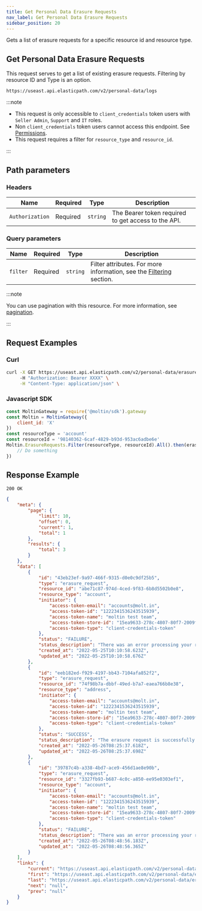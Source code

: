 ```yaml
---
title: Get Personal Data Erasure Requests
nav_label: Get Personal Data Erasure Requests
sidebar_position: 20
---
```


Gets a list of erasure requests for a specific resource id and resource type.

## Get Personal Data Erasure Requests

This request serves to get a list of existing erasure requests. Filtering by resource ID and Type is an option.

```http
https://useast.api.elasticpath.com/v2/personal-data/logs
```

:::note

* This request is only accessible to `client_credentials` token users with `Seller Admin`, `Support` and `IT` roles.
* Non `client_credentials` token users cannot access this endpoint. See [Permissions](/docs/authentication/Tokens/permissions).
* This request requires a filter for `resource_type` and `resource_id`.

:::

## Path parameters

### Headers

| Name | Required | Type | Description                                         |
| --- | --- | --- |-----------------------------------------------------|
| `Authorization` | Required | `string` | The Bearer token required to get access to the API. |

### Query parameters

| Name | Required | Type | Description |
| --- | --- | --- | --- |
| `filter` | Required | `string` | Filter attributes. For more information, see the [Filtering](/docs/personal-data/personal-data-logs-api/personal-data-logs-api-overview#filtering) section. |

:::note

You can use pagination with this resource. For more information, see [pagination](/guides/Getting-Started/pagination).

:::

## Request Examples

### Curl

```bash
curl -X GET https://useast.api.elasticpath.com/v2/personal-data/erasure-requests?filter=eq(resource_type,account_member):eq(resource_id,00000000-0000-1000-8000-000f00000300) \
     -H "Authorization: Bearer XXXX" \
     -H "Content-Type: application/json" \
```


### Javascript SDK

```javascript
const MoltinGateway = require('@moltin/sdk').gateway
const Moltin = MoltinGateway({
    client_id: 'X'
})
const resourceType = 'account'
const resourceId = '98140362-6caf-4829-b93d-953ac6adbe6e'
Moltin.ErasureRequests.Filter(resourceType, resourceId).All().then(erasureRequestsPage => {
    // Do something
})
```


## Response Example

`200 OK`

```json
{
    "meta": {
        "page": {
            "limit": 10,
            "offset": 0,
            "current": 1,
            "total": 1
        },
        "results": {
            "total": 3
        }
    },
    "data": [
        {
            "id": "43eb23ef-9a97-466f-9315-d0e0c9df25b5",
            "type": "erasure_request",
            "resource_id": "abe71c87-974d-4ced-9f83-6b8d5502b0e8",
            "resource_type": "account",
            "initiator": {
                "access-token-email": "accounts@molt.in",
                "access-token-id": "1222341536243515939",
                "access-token-name": "moltin test team",
                "access-token-store-id": "15ea9633-278c-4807-80f7-2009fed63c7e",
                "access-token-type": "client-credentials-token"
            },
            "status": "FAILURE",
            "status_description": "There was an error processing your request, you can retry it or report it using the id",
            "created_at": "2022-05-25T10:10:58.623Z",
            "updated_at": "2022-05-25T10:10:58.676Z"
        },
        {
            "id": "eeb182ed-f929-4197-bb43-7104afa852f2",
            "type": "erasure_request",
            "resource_id": "74f98b7a-dbbf-49ed-b7a7-eaea766b8e38",
            "resource_type": "address",
            "initiator": {
                "access-token-email": "accounts@molt.in",
                "access-token-id": "1222341536243515939",
                "access-token-name": "moltin test team",
                "access-token-store-id": "15ea9633-278c-4807-80f7-2009fed63c7e",
                "access-token-type": "client-credentials-token"
            },
            "status": "SUCCESS",
            "status_description": "The erasure request is successfully processed",
            "created_at": "2022-05-26T08:25:37.618Z",
            "updated_at": "2022-05-26T08:25:37.698Z"
        },
        {
            "id": "39787c4b-a338-4bd7-ace9-456d1ae8e90b",
            "type": "erasure_request",
            "resource_id": "3327fb93-b687-4c0c-a850-ee95e0303ef1",
            "resource_type": "account",
            "initiator": {
                "access-token-email": "accounts@molt.in",
                "access-token-id": "1222341536243515939",
                "access-token-name": "moltin test team",
                "access-token-store-id": "15ea9633-278c-4807-80f7-2009fed63c7e",
                "access-token-type": "client-credentials-token"
            },
            "status": "FAILURE",
            "status_description": "There was an error processing your request, you can retry it or report it using the id",
            "created_at": "2022-05-26T08:48:56.183Z",
            "updated_at": "2022-05-26T08:48:56.365Z"
        }
    ],
    "links": {
        "current": "https://useast.api.elasticpath.com/v2/personal-data/erasure-requests?filter=eq(resource_type,account_member):eq(resource_id,00000000-0000-1000-8000-000f00000300)&page[offset]=0&page[limit]=10",
        "first": "https://useast.api.elasticpath.com/v2/personal-data/erasure-requests?filter=eq(resource_type,account_member):eq(resource_id,00000000-0000-1000-8000-000f00000300)&page[offset]=0&page[limit]=10",
        "last": "https://useast.api.elasticpath.com/v2/personal-data/erasure-requests?filter=eq(resource_type,account_member):eq(resource_id,00000000-0000-1000-8000-000f00000300)&page[offset]=0&page[limit]=10",
        "next": "null",
        "prev": "null"
    }
}
```
